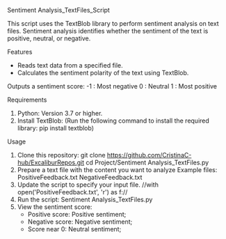 Sentiment Analysis_TextFiles_Script

This script uses the TextBlob library to perform sentiment analysis on text files. 
Sentiment analysis identifies whether the sentiment of the text is positive, neutral, or negative.

Features
* Reads text data from a specified file.
* Calculates the sentiment polarity of the text using TextBlob.
  
Outputs a sentiment score:
-1 : Most negative
 0 : Neutral
 1 : Most positive
 
Requirements
1. Python: Version 3.7 or higher.
2. Install TextBlob:
   (Run the following command to install the required library: pip install textblob)
   
Usage
1. Clone this repository:
   git clone https://github.com/CristinaC-hub/ExcaliburRepos.git 
   cd Project/Sentiment Analysis_TextFiles.py
2. Prepare a text file with the content you want to analyze
   Example files:
   PositiveFeedback.txt
   NegativeFeedback.txt
3. Update the script to specify your input file.
   //with open('PositiveFeedback.txt', 'r') as f://
4. Run the script: Sentiment Analysis_TextFiles.py
5. View the sentiment score:
   * Positive score: Positive sentiment;
   * Negative score: Negative sentiment;
   * Score near 0: Neutral sentiment;
